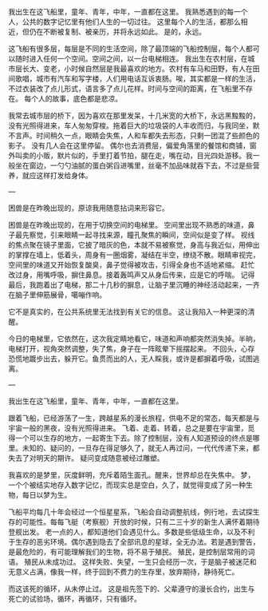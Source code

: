 我出生在这飞船里，童年、青年，中年，一直都在这里。
我熟悉遇到的每一个人，公共的数字记忆里有他们人生的一切过往。
这里每个人的生活，都那么相近，但仍在不断被复制、被亲历，并将永远如此。
是的，永远。

这飞船有很多层，每层是不同的生活空间，除了最顶端的飞船控制层，每个人都可以随时进入任何一个空间。空间之间，以一台电梯相连。
我出生在农村层，在城市层长大、变老，小时候自然层是我最喜欢的地方。农村有车马和田野，有人在田间歌唱，城市有汽车和写字楼，人们用电话互诉衷肠。唉，其实都是一样的生活，不过衣装改了点儿形式，语言多了点儿花样。时间与空间的距离，在飞船里不存在。
每个人的故事，底色都是悲凉。

我常去城市层的桥下，因为喜欢在那里发呆，十几米宽的大桥下，永远黑黢黢的，没有光照得进来，车人匆匆穿梭。拖着巨大的垃圾袋的人丰收而归，与我同坐，默不言声。时间稍久一点，眼睛会失焦，人和车都失去形态，只剩一团混了些颜色的影子。
没有几人会在这里停留。
偶尔也去消费层，偏爱角落里的餐馆和商铺，窗外叫卖的小贩，默片似的，手里打着节拍，腿在走，嘴在动，目光四处游移。我一般坐在窗边，一勺勺油腻的蛋白粥舀进嘴里，丝毫不加品味就吞下去，不过是些营养，就应这样打发给身体。

—

困兽是在昨晚出现的，原谅我用随意拈词来形容它。

困兽是在昨晚出现的，在用于切换空间的电梯里。
空间里出现不熟悉的味道，鼻子最先察觉，引来眼睛一起寻找来源，瞳孔聚焦的瞬间，空间似是变了样。
视线的焦点聚在镜子里面，它披了暗灰的色，本就不易被察觉，身高与我近似，用伸出的掌撑在墙上，低着头，周身有一圈烟雾，凝结在半空，缭绕不散。眼睛审视完，空间里的味道又开始恢复酸臭，鼻子觉得被攻击，引得全身也不适地紧缩。
赶忙改过身，用嘴呼吸，摒住鼻息。接着轰鸣声又从身后传来，应是它的呼喘。
记得最后，我跑着出了电梯，那二十几秒的摒息，让脑子里沉睡的神经活动起来，一齐在脑子里伸筋展骨，噶嘣作响。

它不是真实的，在公共系统里无法找到有关它的信息。
这让我陷入一种更深的清醒。

今日的电梯里，它依然在，这次我定睛地看它，味道和声响都突然消失掉。半晌，电梯打开，视角突然调整，失了焦，身子在一阵眩晕下摇摆起来。
不回头，心存恐慌地踱步出去，躲开它。鱼贯而出的人，无人睬我，或许是都摒着呼吸，试图逃离。

—

我出生在这飞船里，童年、青年，中年，一直都在这里。

跟着飞船，已经游荡了一生，跨越星系的漫长旅程，供电不足的常态，每天都是与宇宙一般的黑夜，没有光照得进来。
飞着、走着、转着，总之是要在宇宙里，觅得一个可以生存的地方，一起寄生下去。除了控制层，没有人知道预设的终点是哪里。未知的、疑问的，一旦存在得足够久了，就无人再过问，一代代传递下来，都失去了对明天的期许。
疑问变成随意被经过雕塑。

我喜欢的是梦里，灰度鲜明，充斥着陌生面孔。醒来，世界却总在失焦中。
梦，一个个被结实地存入数字记忆，而现实总是空白，久了，就觉得变成了另一种生物，每日以梦为生。

飞船平均每几十年会经过一个恒星星系，飞船会自动调整航线，例行地，去试探生存的可能性。每每飞艇（考察舰）开放的时候，只有二三十岁的新生人满怀着期待登舰出发。
老一点的人，都知道他们会遇见什么。多数是些低级生命，以及不利于生存的恶劣环境。偶尔遇到隐去了全部讯息的星球，全无办法。若是遇到警告，是最危险的，有可能理解我们的生物，将不易于殖民。
殖民，是控制层常用的词语。
殖民从未成功过。
这样失败、失望，一生只会经历一次，于是脑子被迷茫和无意义占满，像我一样，终于回到不费力的生存里，放弃期待，静待死亡。

而这该死的循环，从未停止过。
这是祖先签下的、父辈遵守的漫长合约，出生与死亡的试验场，循环，再循环，只有循环。

